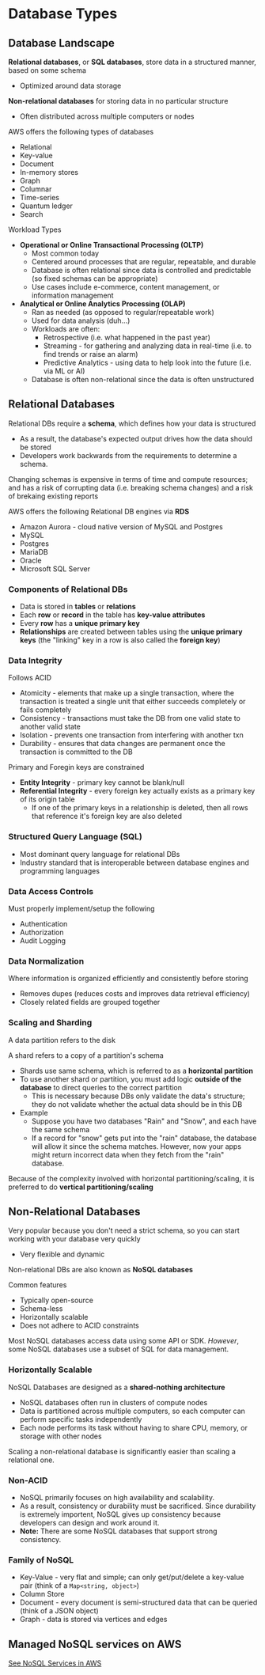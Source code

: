 # Database Types

## Database Landscape
**Relational databases**, or **SQL databases**, store data in a structured manner, based on some schema
- Optimized around data storage

**Non-relational databases** for storing data in no particular structure
- Often distributed across multiple computers or nodes

AWS offers the following types of databases
- Relational
- Key-value
- Document
- In-memory stores
- Graph
- Columnar
- Time-series
- Quantum ledger
- Search

Workload Types
- **Operational or Online Transactional Processing (OLTP)**
	- Most common today
	- Centered around processes that are regular, repeatable, and durable
	- Database is often relational since data is controlled and predictable (so fixed schemas can be appropriate)
	- Use cases include e-commerce, content management, or information management
- **Analytical or Online Analytics Processing (OLAP)**
	- Ran as needed (as opposed to regular/repeatable work)
	- Used for data analysis (duh...)
	- Workloads are often:
		- Retrospective (i.e. what happened in the past year)
		- Streaming - for gathering and analyzing data in real-time (i.e. to find trends or raise an alarm)
		- Predictive Analytics - using data to help look into the future (i.e. via ML or AI)
	- Database is often non-relational since the data is often unstructured

## Relational Databases
Relational DBs require a **schema**, which defines how your data is structured
- As a result, the database's expected output drives how the data should be stored
- Developers work backwards from the requirements to determine a schema.

Changing schemas is expensive in terms of time and compute resources; and has a risk of corrupting data (i.e. breaking schema changes) and a risk of brekaing existing reports

AWS offers the following Relational DB engines via **RDS**
- Amazon Aurora - cloud native version of MySQL and Postgres
- MySQL
- Postgres
- MariaDB
- Oracle
- Microsoft SQL Server

### Components of Relational DBs
- Data is stored in **tables** or **relations**
- Each **row** or **record** in the table has **key-value attributes**
- Every **row** has a **unique primary key**
- **Relationships** are created between tables using the **unique primary keys** (the "linking" key in a row is also called the **foreign key**)

### Data Integrity
Follows ACID
- Atomicity - elements that make up a single transaction, where the transaction is treated a single unit that either succeeds completely or fails completely
- Consistency - transactions must take the DB from one valid state to another valid state
- Isolation - prevents one transaction from interfering with another txn
- Durability - ensures that data changes are permanent once the transaction is committed to the DB

Primary and Foregin keys are constrained
- **Entity Integrity** - primary key cannot be blank/null
- **Referential Integrity** - every foreign key actually exists as a primary key of its origin table
	- If one of the primary keys in a relationship is deleted, then all rows that reference it's foreign key are also deleted

### Structured Query Language (SQL)
- Most dominant query language for relational DBs
- Industry standard that is interoperable between database engines and programming languages

### Data Access Controls
Must properly implement/setup the following
- Authentication
- Authorization
- Audit Logging

### Data Normalization
Where information is organized efficiently and consistently before storing
- Removes dupes (reduces costs and improves data retrieval efficiency)
- Closely related fields are grouped together

### Scaling and Sharding
A data partition refers to the disk

A shard refers to a copy of a partition's schema
- Shards use same schema, which is referred to as a **horizontal partition**
- To use another shard or partition, you must add logic **outside of the database** to direct queries to the correct partition
	- This is necessary because DBs only validate the data's structure; they do not validate whether the actual data should be in this DB
- Example
	- Suppose you have two databases "Rain" and "Snow", and each have the same schema
	- If a record for "snow" gets put into the "rain" database, the database will allow it since the schema matches. However, now your apps might return incorrect data when they fetch from the "rain" database.

Because of the complexity involved with horizontal partitioning/scaling, it is preferred to do **vertical partitioning/scaling**

## Non-Relational Databases
Very popular because you don't need a strict schema, so you can start working with your database very quickly
- Very flexible and dynamic

Non-relational DBs are also known as **NoSQL databases**

Common features
- Typically open-source
- Schema-less
- Horizontally scalable
- Does not adhere to ACID constraints

Most NoSQL databases access data using some API or SDK. _However_, some NoSQL databases use a subset of SQL for data management.

### Horizontally Scalable

NoSQL Databases are designed as a **shared-nothing architecture**
- NoSQL databases often run in clusters of compute nodes
- Data is partitioned across multiple computers, so each computer can perform specific tasks independently
- Each node performs its task without having to share CPU, memory, or storage with other nodes

Scaling a non-relational database is significantly easier than scaling a relational one.

### Non-ACID
- NoSQL primarily focuses on high availability and scalability.
- As a result, consistency or durability must be sacrificed. Since durability is extremely importent, NoSQL gives up consistency because developers can design and work around it.
- **Note:** There are some NoSQL databases that support strong consistency.

### Family of NoSQL

- Key-Value - very flat and simple; can only get/put/delete a key-value pair (think of a `Map<string, object>`)
- Column Store
- Document - every document is semi-structured data that can be queried (think of a JSON object)
- Graph - data is stored via vertices and edges

## Managed NoSQL services on AWS

[See NoSQL Services in AWS](/cloud-practitioner/databases-nosql-services.md)
